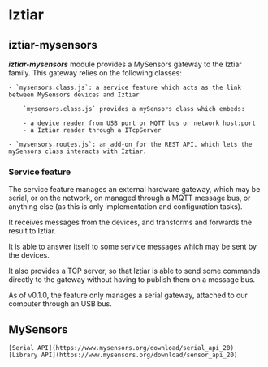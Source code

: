 # Iztiar

## iztiar-mysensors

___iztiar-mysensors___ module provides a MySensors gateway to the Iztiar family. This gateway relies on the following classes:

    - `mysensors.class.js`: a service feature which acts as the link between MySensors devices and Iztiar

        `mysensors.class.js` provides a mySensors class which embeds:

        - a device reader from USB port or MQTT bus or network host:port
        - a Iztiar reader through a ITcpServer

    - `mysensors.routes.js`: an add-on for the REST API, which lets the mySensors class interacts with Iztiar.

### Service feature

The service feature manages an external hardware gateway, which may be serial, or on the network, on managed through a MQTT message bus, or anything else (as this is only implementation and configuration tasks).

It receives messages from the devices, and transforms and forwards the result to Iztiar.

It is able to answer itself to some service messages which may be sent by the devices.

It also provides a TCP server, so that Iztiar is able to send some commands directly to the gateway without having to publish them on a message bus.

As of v0.1.0, the feature only manages a serial gateway, attached to our computer through an USB bus.

## MySensors

    [Serial API](https://www.mysensors.org/download/serial_api_20)
    [Library API](https://www.mysensors.org/download/sensor_api_20)
